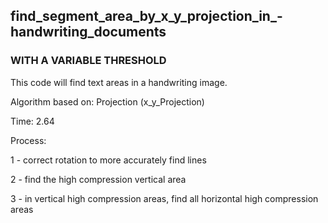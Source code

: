 ## find_segment_area_by_x_y_projection_in_-handwriting_documents
### WITH A VARIABLE THRESHOLD


This code will find text areas in a handwriting image.

Algorithm based on: Projection (x_y_Projection)

Time: 2.64

Process:

1 - correct rotation to more accurately find lines

2 - find the high compression vertical area

3 - in vertical high compression areas, find all horizontal high compression areas
